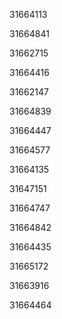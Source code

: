 31664113

31664841

31662715

31664416

31662147

31664839

31664447

31664577

31664135

31647151

31664747

31664842

31664435

31665172

31663916

31664464

